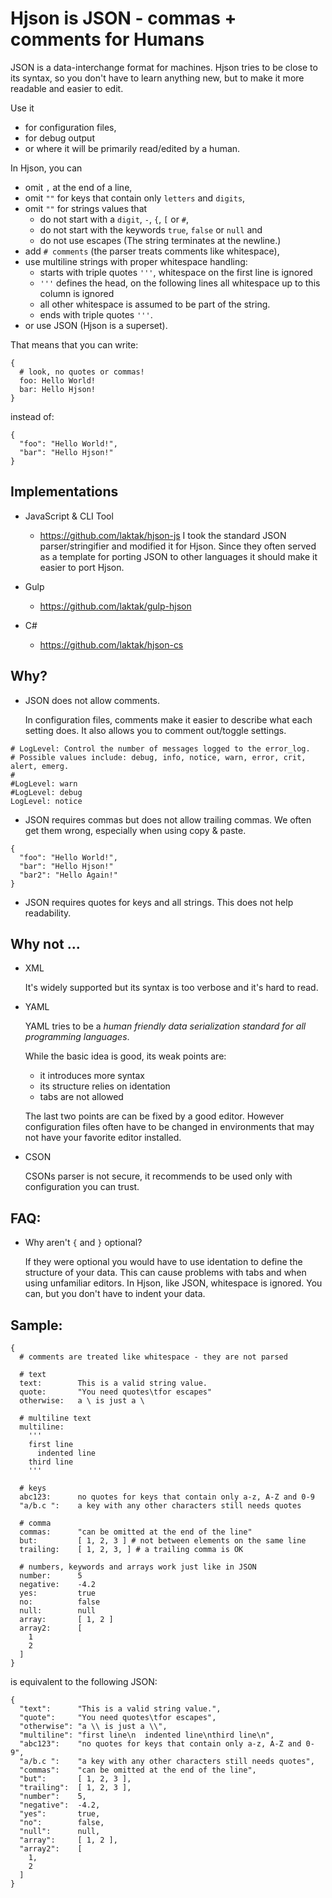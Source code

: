 
# Hjson is JSON - commas + comments for Humans

JSON is a data-interchange format for machines. Hjson tries to be close to its syntax, so you don't have to learn anything new, but to make it more readable and easier to edit.

Use it

- for configuration files,
- for debug output
- or where it will be primarily read/edited by a human.

In Hjson, you can

- omit `,` at the end of a line,
- omit `""` for keys that contain only `letters` and `digits`,
- omit `""` for strings values that
  - do not start with a `digit`, `-`, `{`, `[` or `#`,
  - do not start with the keywords `true`, `false` or `null` and
  - do not use escapes
  (The string terminates at the newline.)
- add `# comments`  (the parser treats comments like whitespace),
- use multiline strings with proper whitespace handling:
  - starts with triple quotes `'''`, whitespace on the first line is ignored
  - `'''` defines the head, on the following lines all whitespace up to this column is ignored
  - all other whitespace is assumed to be part of the string.
  - ends with triple quotes `'''`.
- or use JSON (Hjson is a superset).

That means that you can write:
```
{
  # look, no quotes or commas!
  foo: Hello World!
  bar: Hello Hjson!
}
```

instead of:
```
{
  "foo": "Hello World!",
  "bar": "Hello Hjson!"
}
```

## Implementations

- JavaScript & CLI Tool
  - https://github.com/laktak/hjson-js
  I took the standard JSON parser/stringifier and modified it for Hjson. Since they often served as a template for porting JSON to other languages it should make it easier to port Hjson.

- Gulp
  - https://github.com/laktak/gulp-hjson

- C#
  - https://github.com/laktak/hjson-cs

## Why?

- JSON does not allow comments.

  In configuration files, comments make it easier to describe what each setting does. It also allows you to comment out/toggle settings.

```
# LogLevel: Control the number of messages logged to the error_log.
# Possible values include: debug, info, notice, warn, error, crit, alert, emerg.
#
#LogLevel: warn
#LogLevel: debug
LogLevel: notice
```

- JSON requires commas but does not allow trailing commas. We often get them wrong, especially when using copy & paste.

```
{
  "foo": "Hello World!",
  "bar": "Hello Hjson!"
  "bar2": "Hello Again!"
}
```

- JSON requires quotes for keys and all strings. This does not help readability.

## Why not ...

- XML

  It's widely supported but its syntax is too verbose and it's hard to read.

- YAML

  YAML tries to be a *human friendly data serialization standard for all programming languages*.

  While the basic idea is good, its weak points are:

  - it introduces more syntax
  - its structure relies on identation
  - tabs are not allowed

  The last two points are can be fixed by a good editor. However configuration files often have to be changed in environments that may not have your favorite editor installed.

- CSON

  CSONs parser is not secure, it recommends to be used only with configuration you can trust.

## FAQ:

- Why aren't `{` and `}` optional?

  If they were optional you would have to use identation to define the structure of your data. This can cause problems with tabs and when using unfamiliar editors. In Hjson, like JSON, whitespace is ignored. You can, but you don't have to indent your data.

## Sample:

```
{
  # comments are treated like whitespace - they are not parsed

  # text
  text:        This is a valid string value.
  quote:       "You need quotes\tfor escapes"
  otherwise:   a \ is just a \

  # multiline text
  multiline:
    '''
    first line
      indented line
    third line
    '''

  # keys
  abc123:      no quotes for keys that contain only a-z, A-Z and 0-9
  "a/b.c ":    a key with any other characters still needs quotes

  # comma
  commas:      "can be omitted at the end of the line"
  but:         [ 1, 2, 3 ] # not between elements on the same line
  trailing:    [ 1, 2, 3, ] # a trailing comma is OK

  # numbers, keywords and arrays work just like in JSON
  number:      5
  negative:    -4.2
  yes:         true
  no:          false
  null:        null
  array:       [ 1, 2 ]
  array2:      [
    1
    2
  ]
}
```

is equivalent to the following JSON:

```
{
  "text":      "This is a valid string value.",
  "quote":     "You need quotes\tfor escapes",
  "otherwise": "a \\ is just a \\",
  "multiline": "first line\n  indented line\nthird line\n",
  "abc123":    "no quotes for keys that contain only a-z, A-Z and 0-9",
  "a/b.c ":    "a key with any other characters still needs quotes",
  "commas":    "can be omitted at the end of the line",
  "but":       [ 1, 2, 3 ],
  "trailing":  [ 1, 2, 3 ],
  "number":    5,
  "negative":  -4.2,
  "yes":       true,
  "no":        false,
  "null":      null,
  "array":     [ 1, 2 ],
  "array2":    [
    1,
    2
  ]
}
```
